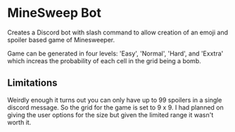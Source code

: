 # MineSweep Bot

Creates a Discord bot with slash command to allow creation of an emoji and spoiler based game of Minesweeper.

Game can be generated in four levels: 'Easy', 'Normal', 'Hard', and 'Exxtra' which increas the probability of each cell in the grid being a bomb.

## Limitations

Weirdly enough it turns out you can only have up to 99 spoilers in a single discord message. So the grid for the game is set to 9 x 9. I had planned on giving the user options for the size but given the limited range it wasn't worth it.